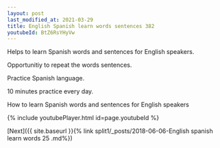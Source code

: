 ```yaml
---
layout: post
last_modified_at: 2021-03-29
title: English Spanish learn words sentences 382 
youtubeId: BtZ6RsYHyVw
---
```

 
 
Helps to learn Spanish words and sentences for English speakers.

Opportunitiy to repeat the words sentences. 

Practice Spanish language. 
 
10 minutes practice every day. 
 
How to learn Spanish words and sentences for English speakers 
 
{% include youtubePlayer.html id=page.youtubeId %}
 
 
[Next]({{ site.baseurl }}{% link  split1/_posts/2018-06-06-English spanish learn words 25 .md%})
 
